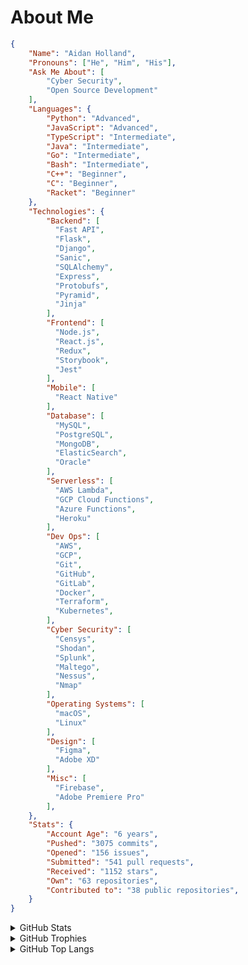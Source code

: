 # About Me

```json
{
    "Name": "Aidan Holland",
    "Pronouns": ["He", "Him", "His"],
    "Ask Me About": [
        "Cyber Security",
        "Open Source Development"
    ],
    "Languages": {
        "Python": "Advanced",
        "JavaScript": "Advanced",
        "TypeScript": "Intermediate",
        "Java": "Intermediate",
        "Go": "Intermediate",
        "Bash": "Intermediate",
        "C++": "Beginner",
        "C": "Beginner",
        "Racket": "Beginner"
    },
    "Technologies": {
        "Backend": [
          "Fast API",
          "Flask", 
          "Django",
          "Sanic",
          "SQLAlchemy",
          "Express",
          "Protobufs",
          "Pyramid",
          "Jinja"
        ],
        "Frontend": [
          "Node.js",
          "React.js",
          "Redux",
          "Storybook",
          "Jest"
        ],
        "Mobile": [
          "React Native"
        ],
        "Database": [
          "MySQL",
          "PostgreSQL",
          "MongoDB",
          "ElasticSearch",
          "Oracle"
        ],
        "Serverless": [
          "AWS Lambda",
          "GCP Cloud Functions",
          "Azure Functions",
          "Heroku"
        ],
        "Dev Ops": [
          "AWS",
          "GCP",
          "Git",
          "GitHub",
          "GitLab",
          "Docker",
          "Terraform",
          "Kubernetes",
        ],
        "Cyber Security": [
          "Censys",
          "Shodan",
          "Splunk",
          "Maltego",
          "Nessus",
          "Nmap"
        ],
        "Operating Systems": [
          "macOS",
          "Linux"
        ],
        "Design": [
          "Figma",
          "Adobe XD"
        ],
        "Misc": [
          "Firebase",
          "Adobe Premiere Pro"
        ],
    },
    "Stats": {
        "Account Age": "6 years",
        "Pushed": "3075 commits",
        "Opened": "156 issues",
        "Submitted": "541 pull requests",
        "Received": "1152 stars",
        "Own": "63 repositories",
        "Contributed to": "38 public repositories",
    }
}

```

<details>
  <summary>GitHub Stats</summary>

[![GitHub stats card]](https://github.com/anuraghazra/github-readme-stats)

</details>

<details>
  <summary>GitHub Trophies</summary>

[![GitHub Trophies]](https://github.com/ryo-ma/github-profile-trophy)

</details>

<details>
  <summary>GitHub Top Langs</summary>

[![GitHub Top Langs]](https://github.com/anuraghazra/github-readme-stats)

</details>

<!-- Links -->

[github stats card]: https://github-readme-stats.vercel.app/api?username=thehappydinoa
[github trophies]: https://github-profile-trophy.vercel.app/?username=thehappydinoa&column=4&margin-w=18&margin-h=15
[github top langs]: https://github-readme-stats.vercel.app/api/top-langs/?username=thehappydinoa&layout=compact
